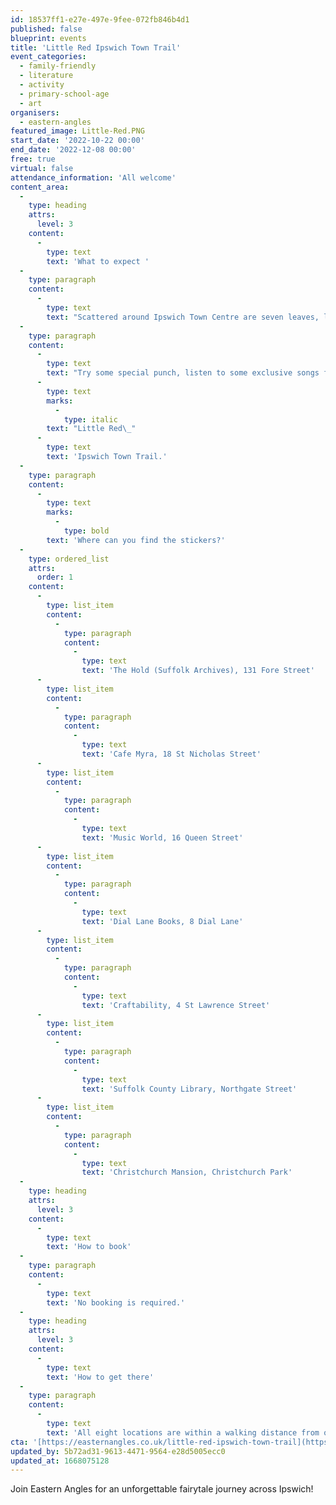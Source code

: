 ```yaml
---
id: 18537ff1-e27e-497e-9fee-072fb846b4d1
published: false
blueprint: events
title: 'Little Red Ipswich Town Trail'
event_categories:
  - family-friendly
  - literature
  - activity
  - primary-school-age
  - art
organisers:
  - eastern-angles
featured_image: Little-Red.PNG
start_date: '2022-10-22 00:00'
end_date: '2022-12-08 00:00'
free: true
virtual: false
attendance_information: 'All welcome'
content_area:
  -
    type: heading
    attrs:
      level: 3
    content:
      -
        type: text
        text: 'What to expect '
  -
    type: paragraph
    content:
      -
        type: text
        text: "Scattered around Ipswich Town Centre are seven leaves, left in the footsteps\_of Little Red's journey through the big, dark wood and Ipswich Town Centre on her way to the Sir John Mills Theatre. Eastern Angles have teamed up with seven local friends to create this sticker trail, each with a QR code\_unique to the place you're at and what Little Red found when she was there. "
  -
    type: paragraph
    content:
      -
        type: text
        text: "Try some special punch, listen to some exclusive songs from\_Little Red,\_and read some of Suffolk's very own local fairy tales - there's lots\_to explore in our\_"
      -
        type: text
        marks:
          -
            type: italic
        text: "Little Red\_"
      -
        type: text
        text: 'Ipswich Town Trail.'
  -
    type: paragraph
    content:
      -
        type: text
        marks:
          -
            type: bold
        text: 'Where can you find the stickers?'
  -
    type: ordered_list
    attrs:
      order: 1
    content:
      -
        type: list_item
        content:
          -
            type: paragraph
            content:
              -
                type: text
                text: 'The Hold (Suffolk Archives), 131 Fore Street'
      -
        type: list_item
        content:
          -
            type: paragraph
            content:
              -
                type: text
                text: 'Cafe Myra, 18 St Nicholas Street'
      -
        type: list_item
        content:
          -
            type: paragraph
            content:
              -
                type: text
                text: 'Music World, 16 Queen Street'
      -
        type: list_item
        content:
          -
            type: paragraph
            content:
              -
                type: text
                text: 'Dial Lane Books, 8 Dial Lane'
      -
        type: list_item
        content:
          -
            type: paragraph
            content:
              -
                type: text
                text: 'Craftability, 4 St Lawrence Street'
      -
        type: list_item
        content:
          -
            type: paragraph
            content:
              -
                type: text
                text: 'Suffolk County Library, Northgate Street'
      -
        type: list_item
        content:
          -
            type: paragraph
            content:
              -
                type: text
                text: 'Christchurch Mansion, Christchurch Park'
  -
    type: heading
    attrs:
      level: 3
    content:
      -
        type: text
        text: 'How to book'
  -
    type: paragraph
    content:
      -
        type: text
        text: 'No booking is required.'
  -
    type: heading
    attrs:
      level: 3
    content:
      -
        type: text
        text: 'How to get there'
  -
    type: paragraph
    content:
      -
        type: text
        text: 'All eight locations are within a walking distance from one another.'
cta: '[https://easternangles.co.uk/little-red-ipswich-town-trail](https://easternangles.co.uk/little-red-ipswich-town-trail)'
updated_by: 5b72ad31-9613-4471-9564-e28d5005ecc0
updated_at: 1668075128
---
```

Join Eastern Angles for an unforgettable fairytale journey across Ipswich!